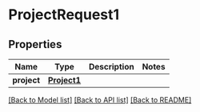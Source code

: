 # ProjectRequest1

## Properties
Name | Type | Description | Notes
------------ | ------------- | ------------- | -------------
**project** | [**Project1**](Project1.md) |  | 

[[Back to Model list]](../README.md#documentation-for-models) [[Back to API list]](../README.md#documentation-for-api-endpoints) [[Back to README]](../README.md)

